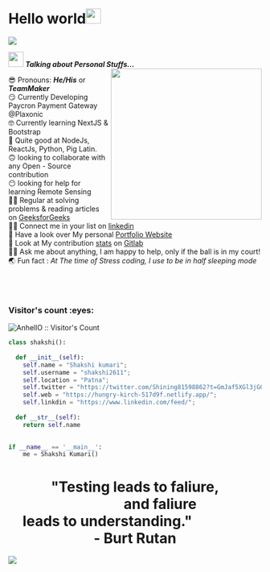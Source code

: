 <h1>Hello world<img src= "https://media.tenor.com/images/2adfe94e69139f3e22623b61d375a7a7/tenor.gif" width= "30" height= "30" >
</h1>
<img src="https://user-images.githubusercontent.com/73097560/115834477-dbab4500-a447-11eb-908a-139a6edaec5c.gif">

<img src="https://media.giphy.com/media/ObNTw8Uzwy6KQ/giphy.gif" width="30px" >&nbsp;***Talking about Personal Stuffs...***
<img src="https://user-images.githubusercontent.com/82070760/159156745-9f5b2300-721b-4fed-b192-e30c31293990.gif" align="right" width="300px" >

 😎  Pronouns: ***He/His*** or ***TeamMaker*** <br>
 😏  Currently Developing Paycron Payment Gateway @Plaxonic<br>
 🤓  Currently learning NextJS & Bootstrap<br>
 🥱  Quite good at NodeJs, ReactJs, Python, Pig Latin.<br>
 🙃  looking to collaborate with any Open - Source contribution<br>
 😶  looking for help for learning Remote Sensing<br>
 😵‍💫  Regular at solving problems & reading articles on [GeeksforGeeks](https://auth.geeksforgeeks.org/user/shakshikumari215) <br>
 😵‍💫  Connect me in your list on [linkedin](https://www.linkedin.com/in/shakshi-kumari-prajapati-a01872203/) <br>
 🤭  Have a look over My personal [Portfolio Website](https://bit.ly/3DcgflC)<br>
 🤝  Look at My contribution [stats](https://github.com/shakshi2611/web) on [Gitlab](https://github.com/shakshi2611)<br>
 🙋‍♀️  Ask me about anything, I am happy to help, only if the ball is in my court!<br>
 🌏  Fun fact : *At The time of Stress coding, I use to be in half sleeping mode*<br><br><br><br>
 
<h3 align="left">Visitor's count :eyes:</h3>


<p align="left"><img src="https://profile-counter.glitch.me/{pagletladki}/count.svg" alt="AnhellO :: Visitor's Count" /></p>


```python
class shakshi():
    
  def __init__(self):
    self.name = "Shakshi kumari";
    self.username = "shakshi2611";
    self.location = "Patna";
    self.twitter = "https://twitter.com/Shining81598862?t=GmJaf5XGl3jGOcRrpR5eVA&s=09";
    self.web = "https://hungry-kirch-517d9f.netlify.app/";
    self.linkdin = "https://www.linkedin.com/feed/";
  
  def __str__(self):
    return self.name
    

if __name__ == '__main__':
    me = Shakshi Kumari()
```

<main role="main" class="main-content" id="main-content">
    <div class="titleCont">
        <h1 class="main-title" id="main-title" align="center">
            "Testing leads to faliure,<br><span style="padding-left:100px">and faliure </span><br><span style="padding-right:110px">leads to understanding."</span><br><span style="padding-left:-20px">- Burt Rutan</span>
        </h1>
    </div>
    <canvas id="noise" class="noise"></canvas>
  <div class="vignette"></div>
</main>

<img src="https://user-images.githubusercontent.com/73097560/115834477-dbab4500-a447-11eb-908a-139a6edaec5c.gif">

